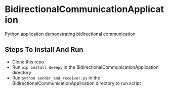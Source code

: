 # BidirectionalCommunicationApplication
Python application demonstrating bidirectional communication

## Steps To Install And Run

* Clone this repo
* Run `pip install dweepy` in the BidirectionalCommunicationApplication directory
* Run `python sender_and_receiver.py` in the BidirectionalCommunicationApplication directory to run script
